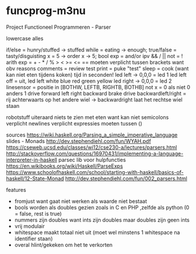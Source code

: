 # funcprog-m3nu
Project Functioneel Programmeren - Parser

lowercase alles

if/else = hunry/stuffed -> stuffed
while = eating -> enough;
true/false = tasty/disguisting
x = 5    -> order x -> 5;
bool exp = and/or ipv && / || not = !
arith exp = + - * / % > < >= <= == moeten verplicht tussen brackets want obv reasons
comments = review test
print = puke "test"
sleep = cook (want kan niet eten tijdens koken) tijd in seconden!
led left -> 0,0,0 = led 1    led left off = uit, led left white blue red green yellow
led right -> 0,0,0 = led 2
linesensor = positie in [BOTHW, LEFTB, RIGHTB, BOTHB]
not x = 0 als niet 0 anders 1
drive forward left right backward brake
drive backwardleft/right = rij achterwaarts op het andere wiel
  -> backwardright laat het rechtse wiel staan

robotstuff uiteraard niets te zien met eten want kan niet
semicolons verplicht
newlines verplicht
expressies moeten tussen ()

sources
https://wiki.haskell.org/Parsing_a_simple_imperative_language
slides - Monads
http://dev.stephendiehl.com/fun/WYAH.pdf
https://cseweb.ucsd.edu/classes/wi12/cse230-a/lectures/parsers.html
http://stackoverflow.com/questions/16970431/implementing-a-language-interpreter-in-haskell
parsec lib voor hulpfuncties
https://en.wikibooks.org/wiki/Haskell/ParseExps
https://www.schoolofhaskell.com/school/starting-with-haskell/basics-of-haskell/12-State-Monad
http://dev.stephendiehl.com/fun/002_parsers.html

features
- fromjust want gaat niet werken als waarde niet bestaat
- bools worden als doubles gezien zoals in C en PHP ,zelfde als python (0 = false, rest is true)
- nummers zijn doubles want ints zijn doubles maar doubles zijn geen ints
- vrij modulair
- whitespace maakt totaal niet uit (moet wel minstens 1 whitespace na identifier staan)
- overal hlint/gekeken om het te verkorten

